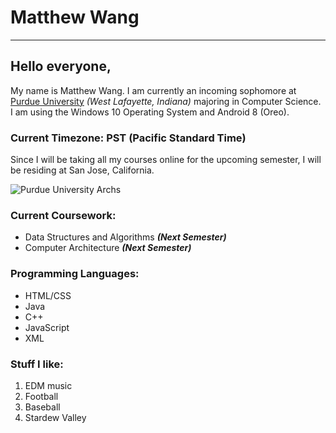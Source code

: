 # Matthew Wang
---
## Hello everyone, 

My name is Matthew Wang. I am currently an incoming sophomore at [Purdue University](https://www.purdue.edu/) *(West Lafayette, Indiana)* majoring in Computer Science. I am using the Windows 10 Operating System and Android 8 (Oreo).

### Current Timezone: PST (Pacific Standard Time)
Since I will be taking all my courses online for the upcoming semester, I will be residing at San Jose, California.  

![Purdue University Archs](https://upload.wikimedia.org/wikipedia/commons/f/fa/Purdue_University%2C_West_Lafayette%2C_Indiana%2C_Estados_Unidos%2C_2012-10-15%2C_DD_23.jpg)

### Current Coursework:
* Data Structures and Algorithms **_(Next Semester)_**
* Computer Architecture **_(Next Semester)_**

### Programming Languages:
* HTML/CSS
* Java
* C++
* JavaScript
* XML

### Stuff I like:
1. EDM music
2. Football
3. Baseball
4. Stardew Valley
